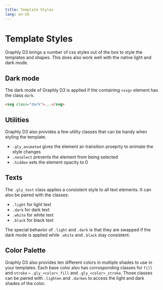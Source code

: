 ```yaml
---
title: Template Styles
lang: en-US
---
```


# Template Styles

Graphly D3 brings a number of css styles out of the box to style the templates and shapes.
This does also work well with the native light and dark mode.

## Dark mode

The dark mode of Graphly D3 is applied if the containing `<svg>` element has the class `dark`.

```html
<svg class="dark">...</svg>
```

## Utilities

Graphly D3 also provides a few utility classes that can be handy when styling the template.

-   `.gly_animated` gives the element an transition proeprty to animate the style changes
-   `.noselect` prevents the element from being selected
-   `.hidden` sets the element opacity to 0

## Texts

The `.gly_text` class applies a consistent style to all text elements.
It can also be paired with the classes:

-   `.light` for light text
-   `.dark` for dark text
-   `.white` for white text
-   `.black` for black text

The special behavior of `.light` and `.dark` is that they are swapped if the dark mode is applied while `.white` and `.black` stay consistent.

## Color Palette

Graphly D3 also provides ten different colors in multiple shades to use in your templates.
Each base color also has corrosponding classes for `fill` and `stroke` – `.gly_<color>_fill` and `.gly_<color>_stroke`.
Those classes can be paired with `.lighten` and `.darken` to access the light and dark shades of the color.

<ColorPaletteTable :palettes="[teal, lime, green]" />
<ColorPaletteTable :palettes="[red, magenta, orange]" />
<ColorPaletteTable :palettes="[blue, purple, gray]" />
<ColorPaletteTable :palettes="[black, white]" />

<script setup>
import ColorPaletteTable from "../components/ColorPaletteTable.vue";
const teal = {
	title: "teal",
	primaryColor: "#4db6ac",
	colors: [
		{
			color: "#b2dfdb",
			name: "#b2dfdb lighten",
		},
		{
			color: "#4db6ac",
			name: "#4db6ac gly-teal",
		},
		{
			color: "#00796b",
			textColor: "#eaeaea",
			name: "#00796b darken",
		},
	]
}

const lime = {
	title: "lime",
	primaryColor: "#dce775",
	colors: [
		{
			color: "#f0f4c3",
			name: "#f0f4c3 lighten",
		},
		{
			color: "#dce775",
			name: "#dce775 gly-lime",
		},
		{
			color: "#afb42b",
			textColor: "#eaeaea",
			name: "#afb42b darken",
		},
	]
}

const green = {
	title: "green",
	primaryColor: "#81c784",
	colors: [
		{
			color: "#c8e6c9",
			name: "#c8e6c9 lighten",
		},
		{
			color: "#81c784",
			name: "#81c784 gly-green",
		},
		{
			color: "#388e3c",
			textColor: "#eaeaea",
			name: "#388e3c darken",
		},
	]
}

const red = {
	title: "red",
	primaryColor: "#e57373",
	colors: [
		{
			color: "#ffcdd2",
			name: "#ffcdd2 lighten",
		},
		{
			color: "#e57373",
			name: "#e57373 gly-red",
		},
		{
			color: "#d32f2f",
			textColor: "#eaeaea",
			name: "#d32f2f darken",
		},
	]
}

const magenta = {
	title: "magenta",
	primaryColor: "#f06292",
	colors: [
		{
			color: "#f8bbd0",
			name: "#f8bbd0 lighten",
		},
		{
			color: "#f06292",
			name: "#f06292 gly-magenta",
		},
		{
			color: "#c2185b",
			textColor: "#eaeaea",
			name: "#c2185b darken",
		},
	]
}

const orange = {
	title: "orange",
	primaryColor: "#ffb74d",
	colors: [
		{
			color: "#ffe0b2",
			name: "#ffe0b2 lighten",
		},
		{
			color: "#ffb74d",
			name: "#ffb74d gly-orange",
		},
		{
			color: "#f57c00",
			textColor: "#eaeaea",
			name: "#f57c00 darken",
		},
	]
}

const blue = {
	title: "blue",
	primaryColor: "#4fc3f7",
	colors: [
		{
			color: "#b3e5fc",
			name: "#b3e5fc lighten",
		},
		{
			color: "#4fc3f7",
			name: "#4fc3f7 gly-blue",
		},
		{
			color: "#1486c9",
			textColor: "#eaeaea",
			name: "#1486c9 darken",
		},
	]
}

const purple = {
	title: "purple",
	primaryColor: "#9575cd",
	colors: [
		{
			color: "#d1c4e9",
			name: "#d1c4e9 lighten",
		},
		{
			color: "#9575cd",
			name: "#9575cd gly-purple",
		},
		{
			color: "#4c3b8f",
			textColor: "#eaeaea",
			name: "#4c3b8f darken",
		},
	]
}

const gray = {
	title: "gray",
	primaryColor: "#a6a6a6",
	colors: [
		{
			color: "#e5e5e5",
			name: "#e5e5e5 lighten",
		},
		{
			color: "#a6a6a6",
			name: "#a6a6a6 gly-gray",
		},
		{
			color: "#595959",
			textColor: "#eaeaea",
			name: "#595959 darken",
		},
	]
}

const black = {
	title: "black",
	primaryColor: "#1a1a1a",
	colors: [
		{
			color: "#1a1a1a",
			textColor: "#eaeaea",
			name: "#1a1a1a gly-black",
		}
	]
}

const white = {
	title: "white",
	primaryColor: "#ffffff",
	colors: [
		{
			color: "#ffffff",
			name: "#ffffff gly-white",
		}
	]
}
</script>
